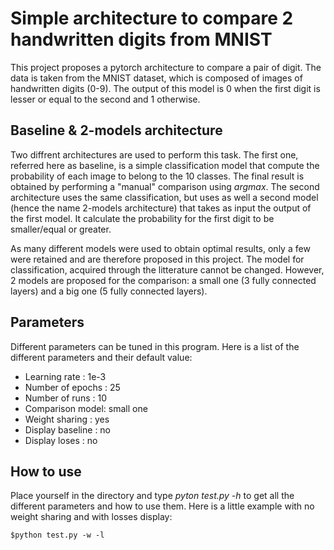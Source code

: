 # Simple architecture to compare 2 handwritten digits from MNIST
This project proposes a pytorch architecture to compare a pair of digit. The data is taken from the MNIST dataset, which is composed of images of handwritten digits (0-9).
The output of this model is 0 when the first digit is lesser or equal to the second and 1 otherwise.

## Baseline & 2-models architecture
Two diffrent architectures are used to perform this task. The first one, referred here as baseline, is a simple classification model that compute the probability of each image to belong to the 10 classes. The final result is obtained by performing a "manual" comparison using *argmax*. The second architecture uses the same classification, but uses as well a second model (hence the name 2-models architecture) that takes as input the output of the first model. It calculate the probability for the first digit to be smaller/equal or greater.

As many different models were used to obtain optimal results, only a few were retained and are therefore proposed in this project. The model for classification, acquired through the litterature cannot be changed. However, 2 models are proposed for the comparison: a small one (3 fully connected layers) and a big one (5 fully connected layers).

## Parameters
Different parameters can be tuned in this program. Here is a list of the different parameters and their default value:

* Learning rate : 1e-3
* Number of epochs : 25
* Number of runs : 10
* Comparison model: small one
* Weight sharing : yes
* Display baseline : no
* Display loses : no

## How to use
Place yourself in the directory and type *pyton test.py -h* to get all the different parameters and how to use them. Here is a little example with no weight sharing and with losses display:

```$python test.py -w -l```